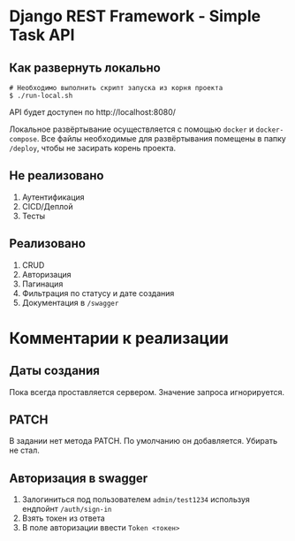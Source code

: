 # Django REST Framework - Simple Task API

## Как развернуть локально
```
# Необходимо выполнить скрипт запуска из корня проекта
$ ./run-local.sh
```

API будет доступен по http://localhost:8080/

Локальное развёртывание осуществляется с помощью `docker` и `docker-compose`. Все файлы необходимые для развёртывания помещены в папку `/deploy`, чтобы не засирать корень проекта.

## Не реализовано
1. Аутентификация
2. CICD/Деплой
3. Тесты

## Реализовано
1. CRUD
2. Авторизация
3. Пагинация
4. Фильтрация по статусу и дате создания
5. Документация в `/swagger`

# Комментарии к реализации
## Даты создания
Пока всегда проставляется сервером. Значение запроса игнорируется.

## PATCH
В задании нет метода PATCH. По умолчанию он добавляется. Убирать не стал.

## Авторизация в swagger
1. Залогиниться под пользователем `admin/test1234` используя ендпойнт `/auth/sign-in`
2. Взять токен из ответа
3. В поле авторизации ввести `Token <токен>`

